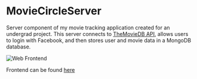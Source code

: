 # MovieCircleServer

Server component of my movie tracking application created for an undergrad project. This server connects to [TheMovieDB API](https://www.themoviedb.org/?language=en), allows users to login with Facebook, and then stores user and movie data in a MongoDB database.

![Web Frontend](http://i.imgur.com/K9Vq3wF.jpg)


Frontend can be found [here](https://github.com/GilbertLS/MovieCircle)
